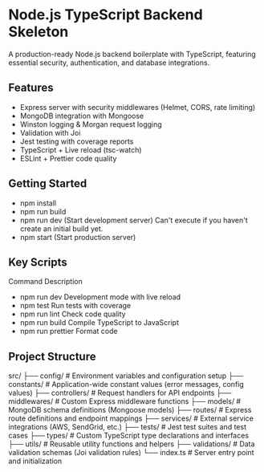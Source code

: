 # Node.js TypeScript Backend Skeleton

A production-ready Node.js backend boilerplate with TypeScript, featuring essential security, authentication, and database integrations.

## Features

- Express server with security middlewares (Helmet, CORS, rate limiting)
- MongoDB integration with Mongoose
- Winston logging & Morgan request logging
- Validation with Joi
- Jest testing with coverage reports
- TypeScript + Live reload (tsc-watch)
- ESLint + Prettier code quality

## Getting Started

- npm install
- npm run build
- npm run dev (Start development server) Can't execute if you haven't create an initial build yet.
- npm start (Start production server)

## Key Scripts

Command Description

- npm run dev Development mode with live reload
- npm test Run tests with coverage
- npm run lint Check code quality
- npm run build Compile TypeScript to JavaScript
- npm run prettier Format code

## Project Structure

src/
├── config/ # Environment variables and configuration setup
├── constants/ # Application-wide constant values (error messages, config values)
├── controllers/ # Request handlers for API endpoints
├── middlewares/ # Custom Express middleware functions
├── models/ # MongoDB schema definitions (Mongoose models)
├── routes/ # Express route definitions and endpoint mappings
├── services/ # External service integrations (AWS, SendGrid, etc.)
├── tests/ # Jest test suites and test cases
├── types/ # Custom TypeScript type declarations and interfaces
├── utils/ # Reusable utility functions and helpers
├── validations/ # Data validation schemas (Joi validation rules)
└── index.ts # Server entry point and initialization
